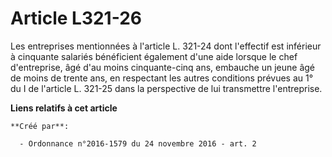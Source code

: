 # Article L321-26

Les entreprises mentionnées à l'article L. 321-24 dont l'effectif est  inférieur à cinquante salariés bénéficient également
d'une aide lorsque  le chef d'entreprise, âgé d'au moins cinquante-cinq ans, embauche un  jeune âgé de moins de trente ans,
en respectant les autres conditions  prévues au 1° du I de l'article L. 321-25 dans la perspective de lui  transmettre
l'entreprise.

**Liens relatifs à cet article**

	**Créé par**:

	  - Ordonnance n°2016-1579 du 24 novembre 2016 - art. 2
